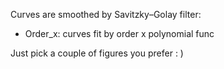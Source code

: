 Curves are smoothed by Savitzky–Golay filter:
- Order_x: curves fit by order x polynomial func

Just pick a couple of figures you prefer : )
